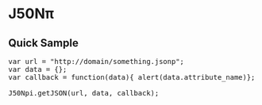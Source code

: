 <h1>J50Nπ</h1>

<h2>Quick Sample</h2>

<pre>
var url = "http://domain/something.jsonp";  
var data = {};  
var callback = function(data){ alert(data.attribute_name)};

J50Npi.getJSON(url, data, callback);
</pre>

